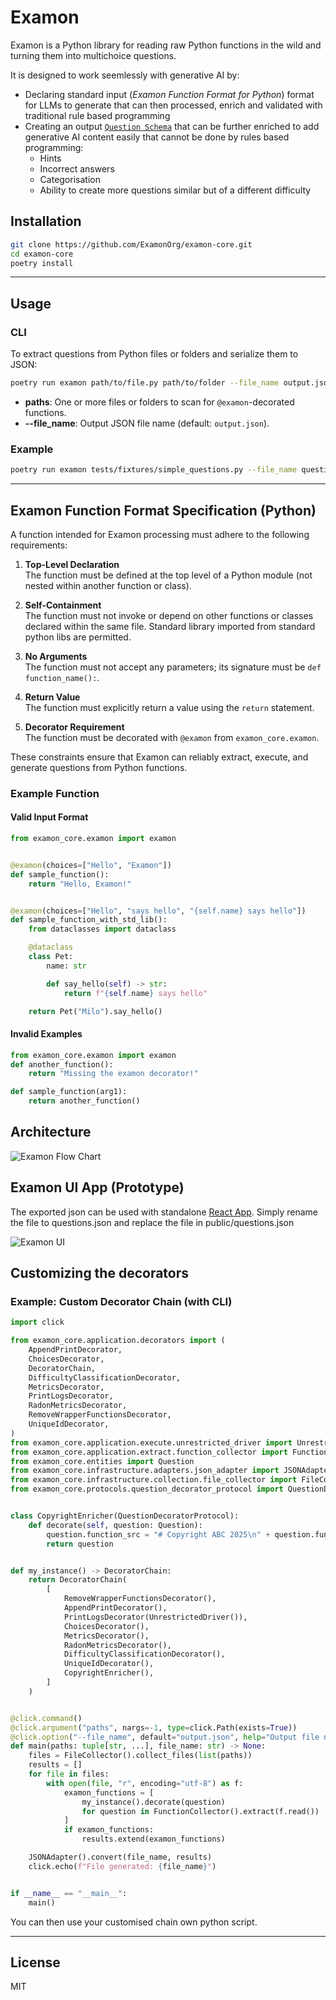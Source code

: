 # Examon

Examon is a Python library for reading raw Python functions in the wild and turning them into multichoice questions.

It is designed to work seemlessly with generative AI by:

- Declaring standard input (_Examon Function Format for Python_) format for LLMs to generate that can then processed, enrich and validated with traditional rule based programming
- Creating an output [`Question Schema`](docs/question-schema.json) that can be further enriched to add generative AI content easily that cannot be done by rules based programming:
  - Hints
  - Incorrect answers
  - Categorisation
  - Ability to create more questions similar but of a different difficulty

## Installation

```sh
git clone https://github.com/ExamonOrg/examon-core.git
cd examon-core
poetry install
```

---

## Usage

### CLI

To extract questions from Python files or folders and serialize them to JSON:

```sh
poetry run examon path/to/file.py path/to/folder --file_name output.json
```

- **paths**: One or more files or folders to scan for `@examon`-decorated functions.
- **--file_name**: Output JSON file name (default: `output.json`).

### Example

```sh
poetry run examon tests/fixtures/simple_questions.py --file_name questions.json
```

---

## Examon Function Format Specification (Python)

A function intended for Examon processing must adhere to the following requirements:

1. **Top-Level Declaration**  
   The function must be defined at the top level of a Python module (not nested within another function or class).

2. **Self-Containment**  
   The function must not invoke or depend on other functions or classes declared within the same file. Standard library imported from standard python libs are permitted.

3. **No Arguments**  
   The function must not accept any parameters; its signature must be `def function_name():`.

4. **Return Value**  
   The function must explicitly return a value using the `return` statement.

5. **Decorator Requirement**  
   The function must be decorated with `@examon` from `examon_core.examon`.

These constraints ensure that Examon can reliably extract, execute, and generate questions from Python functions.

### Example Function

#### Valid Input Format

```python
from examon_core.examon import examon


@examon(choices=["Hello", "Examon"])
def sample_function():
    return "Hello, Examon!"


@examon(choices=["Hello", "says hello", "{self.name} says hello"])
def sample_function_with_std_lib():
    from dataclasses import dataclass

    @dataclass
    class Pet:
        name: str

        def say_hello(self) -> str:
            return f"{self.name} says hello"

    return Pet("Milo").say_hello()

```

#### Invalid Examples

```python
from examon_core.examon import examon
def another_function():
    return "Missing the examon decorator!"

def sample_function(arg1):
    return another_function()
```

## Architecture

![Examon Flow Chart](docs/flow_chart.svg)

## Examon UI App (Prototype)

The exported json can be used with standalone [React App](https://github.com/ExamonOrg/examon-ui).
Simply rename the file to questions.json and replace the file in public/questions.json

![Examon UI](docs/examonwebapp.png)

## Customizing the decorators

### Example: Custom Decorator Chain (with CLI)

```python
import click

from examon_core.application.decorators import (
    AppendPrintDecorator,
    ChoicesDecorator,
    DecoratorChain,
    DifficultyClassificationDecorator,
    MetricsDecorator,
    PrintLogsDecorator,
    RadonMetricsDecorator,
    RemoveWrapperFunctionsDecorator,
    UniqueIdDecorator,
)
from examon_core.application.execute.unrestricted_driver import UnrestrictedDriver
from examon_core.application.extract.function_collector import FunctionCollector
from examon_core.entities import Question
from examon_core.infrastructure.adapters.json_adapter import JSONAdapter
from examon_core.infrastructure.collection.file_collector import FileCollector
from examon_core.protocols.question_decorator_protocol import QuestionDecoratorProtocol


class CopyrightEnricher(QuestionDecoratorProtocol):
    def decorate(self, question: Question):
        question.function_src = "# Copyright ABC 2025\n" + question.function_src
        return question


def my_instance() -> DecoratorChain:
    return DecoratorChain(
        [
            RemoveWrapperFunctionsDecorator(),
            AppendPrintDecorator(),
            PrintLogsDecorator(UnrestrictedDriver()),
            ChoicesDecorator(),
            MetricsDecorator(),
            RadonMetricsDecorator(),
            DifficultyClassificationDecorator(),
            UniqueIdDecorator(),
            CopyrightEnricher(),
        ]
    )


@click.command()
@click.argument("paths", nargs=-1, type=click.Path(exists=True))
@click.option("--file_name", default="output.json", help="Output file name")
def main(paths: tuple[str, ...], file_name: str) -> None:
    files = FileCollector().collect_files(list(paths))
    results = []
    for file in files:
        with open(file, "r", encoding="utf-8") as f:
            examon_functions = [
                my_instance().decorate(question)
                for question in FunctionCollector().extract(f.read())
            ]
            if examon_functions:
                results.extend(examon_functions)

    JSONAdapter().convert(file_name, results)
    click.echo(f"File generated: {file_name}")


if __name__ == "__main__":
    main()
```

You can then use your customised chain own python script.


---

## License

MIT
